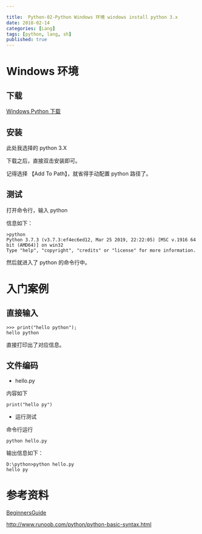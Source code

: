 ```yaml
---

title:  Python-02-Python Windows 环境 windows install python 3.x
date: 2018-02-14
categories: [Lang]
tags: [python, lang, sh]
published: true
---
```


# Windows 环境

## 下载

[Windows Python 下载](https://www.python.org/downloads/windows/)

## 安装

此处我选择的 python 3.X 

下载之后，直接双击安装即可。

记得选择 【Add To Path】，就省得手动配置 python 路径了。

## 测试

打开命令行，输入 python 

信息如下：

```
>python
Python 3.7.3 (v3.7.3:ef4ec6ed12, Mar 25 2019, 22:22:05) [MSC v.1916 64 bit (AMD64)] on win32
Type "help", "copyright", "credits" or "license" for more information.
```

然后就进入了 python 的命令行中。

# 入门案例

## 直接输入

```
>>> print("hello python");
hello python
```

直接打印出了对应信息。

## 文件编码

- hello.py

内容如下

```
print("hello py")
```

- 运行测试

命令行运行

```
python hello.py
```

输出信息如下：

```
D:\python>python hello.py
hello py
```

# 参考资料

[BeginnersGuide](https://wiki.python.org/moin/BeginnersGuide)

http://www.runoob.com/python/python-basic-syntax.html



